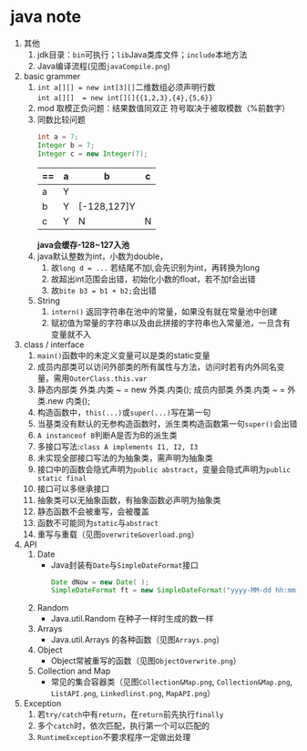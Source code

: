 # java note
1. 其他
    1. jdk目录：`bin`可执行；`lib`Java类库文件；`include`本地方法
    2. Java编译流程(见图`javaCompile.png`)
2. basic grammer
    1. `int a[][] = new int[3][]`二维数组必须声明行数<br>`int a[][]  = new int[][]{{1,2,3},{4},{5,6}}`
    2. mod 取模正负问题：结果数值同双正 符号取决于被取模数（%前数字）
    3. 同数比较问题
        ```java
        int a = 7;
        Integer b = 7;
        Integer c = new Integer(7);
        ```
        |==|a|b|c|
        |-|-|-|-|
        |a|Y|||
        |b|Y|[-128,127]Y||
        |c|Y|N|N|
        **java会缓存-128~127入池**
    4. java默认整数为int，小数为double，
        1. 故`long d = ...` 若结尾不加l,会先识别为int，再转换为long
        2. 故超出int范围会出错，初始化小数的float，若不加f会出错
        3. 故`bite b3 = b1 + b2;`会出错
    5. String
        1. `intern()` 返回字符串在池中的常量，如果没有就在常量池中创建
        2. 赋初值为常量的字符串以及由此拼接的字符串也入常量池，一旦含有变量就不入
3. class / interface
    1. `main()`函数中的未定义变量可以是类的static变量
    2. 成员内部类可以访问外部类的所有属性与方法，访问时若有内外同名变量，需用`OuterClass.this.var`
    3. 静态内部类 外类.内类 ~ = new 外类.内类();
       成员内部类 外类.内类 ~ = 外类.new 内类();
    4. 构造函数中，`this(...)`或`super(...)`写在第一句
    5. 当基类没有默认的无参构造函数时，派生类构造函数第一句`super()`会出错
    6. `A instanceof B`判断A是否为B的派生类
    7. 多接口写法:`class A implements I1, I2, I3`
    8. 未实现全部接口写法的为抽象类，需声明为抽象类
    9. 接口中的函数会隐式声明为`public abstract`，变量会隐式声明为`public static final`
    10. 接口可以多继承接口
    11. 抽象类可以无抽象函数，有抽象函数必声明为抽象类
    12. 静态函数不会被重写，会被覆盖
    13. 函数不可能同为`static`与`abstract`
    14. 重写与重载（见图`overwrite&overload.png`）
4. API
    1. Date
        - Java封装有`Date`与`SimpleDateFormat`接口
            ```java
            Date dNow = new Date( );
            SimpleDateFormat ft = new SimpleDateFormat("yyyy-MM-dd hh:mm:ss");
            ```
    2. Random
        - Java.util.Random 在种子一样时生成的数一样
    3. Arrays
        - Java.util.Arrays 的各种函数（见图`Arrays.png`）
    4. Object
        - Object常被重写的函数（见图`ObjectOverwrite.png`）
    5. Collection and Map
        - 常见的集合容器类（见图`Collection&Map.png`, `Collection&Map.png`, `ListAPI.png`, `Linkedlinst.png`, `MapAPI.png`）
5. Exception
    1. 若`try/catch`中有`return`，在`return`前先执行`finally`
    2. 多个`catch`时，依次匹配，执行第一个可以匹配的
    3. `RuntimeException`不要求程序一定做出处理
    